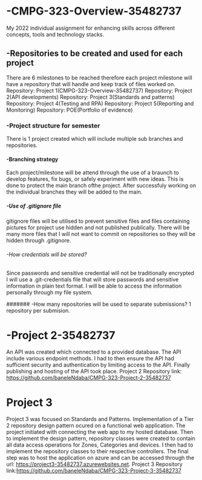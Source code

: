 # -CMPG-323-Overview-35482737
My 2022 individual assignment for enhancing skills across different concepts, tools and technology stacks.

## -Repositories to be created and used for each project 
There are 6 milestones to be reached therefore each project milestone will have a repository that will handle and keep track of files worked on.
Repository: Project 1(CMPG-323-Overview-35482737)
Repository: Project 2(API developments)
Repository: Project 3(Standards and patterns)
Repository: Project 4(Testing and RPA)
Repository: Project 5(Reporting and Monitoring)
Repository: POE(Portfolio of evidence)

### -Project structure for semester
There is 1 project created which will include multiple sub branches and repositories. 

#### -Branching strategy 
Each project/milestone will be attend through the use of a braunch to develop features, fix bugs, or safely experiment with new ideas.
This is done to protect the main branch ofthe project.
After successfuly working on the individual branches they will be added to the main.

##### -Use of .gitignore file
gitignore files will be utilised to prevent sensitive files and files containing pictures for project use hidden and not published publically.
There will be many more files that I will not want to commit on repositories so they will be hidden through .gitignore.

###### -How credentials will be stored?
Since passwords and sensitive credential will not be traditionally encrypted I will use a .git-credentials file that will store passwords and sensitive information in plain text format.
I will be able to access the information personally through my file system.

####### -How many repositories will be used to separate submissions?
1 repository per submision.

# -Project 2-35482737 
An API was created which connected to a provided database. The API include various endpoint methods. I had to then ensure the API had sufficient security and authentication by limiting access to the API. Finally publishing and hosting of the API took place.
Project 2 Repository link: https://github.com/baneleNdaba/CMPG-323-Project-2-35482737

# Project 3 
Project 3 was focused on Standards and Patterns. Implementation of a Tier 2 repository design pattern ocured on a functional web application. The project initiated with connecting the web app to my hosted database. Then to implement the design pattern, repository classes were created to contain all data access operations for Zones, Categories and devices. I then had to implement the repository classes to their respective controllers. The final step was to host the application on azure and can be accessed through the url: https://project3-35482737.azurewebsites.net.
Project 3 Repository link:https://github.com/baneleNdaba/CMPG-323-Project-3-35482737


